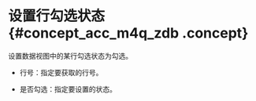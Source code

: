 # 设置行勾选状态 {#concept_acc_m4q_zdb .concept}

设置数据视图中的某行勾选状态为勾选。

-   行号：指定要获取的行号。

-   是否勾选：指定要设置的状态。


